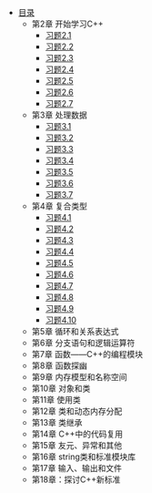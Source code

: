 * [目录](README.md)
    * 第2章 开始学习C++
        * [习题2.1](ch02/ex01.md)
        * [习题2.2](ch02/ex02.md)
        * [习题2.3](ch02/ex03.md)
        * [习题2.4](ch02/ex04.md)
        * [习题2.5](ch02/ex05.md)
        * [习题2.6](ch02/ex06.md)
        * [习题2.7](ch02/ex07.md)
    * 第3章 处理数据
        * [习题3.1](ch03/ex01.md)
        * [习题3.2](ch03/ex02.md)
        * [习题3.3](ch03/ex03.md)
        * [习题3.4](ch03/ex04.md)
        * [习题3.5](ch03/ex05.md)
        * [习题3.6](ch03/ex06.md)
        * [习题3.7](ch03/ex07.md)
    * 第4章 复合类型
        * [习题4.1](ch04/ex01.md)
        * [习题4.2](ch04/ex02.md)
        * [习题4.3](ch04/ex03.md)
        * [习题4.4](ch04/ex04.md)
        * [习题4.5](ch04/ex05.md)
        * [习题4.6](ch04/ex06.md)
        * [习题4.7](ch04/ex07.md)
        * [习题4.8](ch04/ex08.md)
        * [习题4.9](ch04/ex09.md)
        * [习题4.10](ch04/ex10.md)
    * 第5章 循环和关系表达式
    * 第6章 分支语句和逻辑运算符
    * 第7章 函数——C++的编程模块
    * 第8章 函数探幽
    * 第9章 内存模型和名称空间
    * 第10章 对象和类
    * 第11章 使用类
    * 第12章 类和动态内存分配
    * 第13章 类继承
    * 第14章 C++中的代码复用
    * 第15章 友元、异常和其他
    * 第16章 string类和标准模块库
    * 第17章 输入、输出和文件
    * 第18章：探讨C++新标准